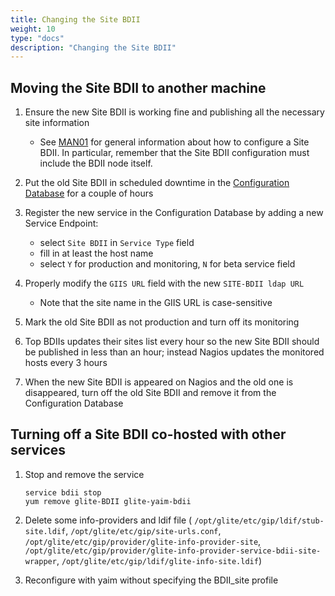 ```yaml
---
title: Changing the Site BDII
weight: 10
type: "docs"
description: "Changing the Site BDII"
---
```


## Moving the Site BDII to another machine

1. Ensure the new Site BDII is working fine and publishing all the necessary
   site information

   - See [MAN01](../../operations-manuals/man01_how_to_publish_site_information)
     for general information about how to configure a Site BDII. In particular,
     remember that the Site BDII configuration must include the BDII node
     itself.

1. Put the old Site BDII in scheduled downtime in the
   [Configuration Database](../../../internal/configuration-database) for a
   couple of hours
1. Register the new service in the Configuration Database by adding a new
   Service Endpoint:

   - select `Site BDII` in `Service Type` field
   - fill in at least the host name
   - select `Y` for production and monitoring, `N` for beta service field

1. Properly modify the `GIIS URL` field with the new `SITE-BDII ldap URL`

   - Note that the site name in the GIIS URL is case-sensitive

1. Mark the old Site BDII as not production and turn off its monitoring
1. Top BDIIs updates their sites list every hour so the new Site BDII should be
   published in less than an hour; instead Nagios updates the monitored hosts
   every 3 hours
1. When the new Site BDII is appeared on Nagios and the old one is disappeared,
   turn off the old Site BDII and remove it from the Configuration Database

## Turning off a Site BDII co-hosted with other services

1. Stop and remove the service

   ```shell
   service bdii stop
   yum remove glite-BDII glite-yaim-bdii
   ```

1. Delete some info-providers and ldif file (
   `/opt/glite/etc/gip/ldif/stub-site.ldif`,
   `/opt/glite/etc/gip/site-urls.conf`,
   `/opt/glite/etc/gip/provider/glite-info-provider-site`,
   `/opt/glite/etc/gip/provider/glite-info-provider-service-bdii-site-wrapper`,
   `/opt/glite/etc/gip/ldif/glite-info-site.ldif`)

1. Reconfigure with yaim without specifying the BDII_site profile
